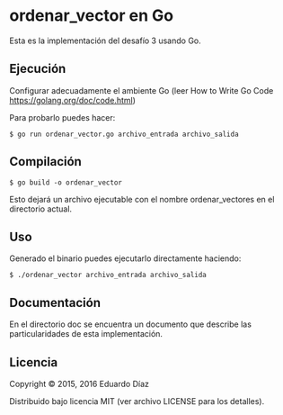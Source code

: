 # ordenar_vector en Go

Esta es la implementación del desafío 3 usando Go.

## Ejecución

Configurar adecuadamente el ambiente Go (leer How to Write Go Code https://golang.org/doc/code.html)

Para probarlo puedes hacer:

	$ go run ordenar_vector.go archivo_entrada archivo_salida 

## Compilación

 	$ go build -o ordenar_vector

Esto dejará un archivo ejecutable con el nombre ordenar_vectores en el directorio actual.


## Uso

Generado el binario  puedes ejecutarlo directamente haciendo:

    $ ./ordenar_vector archivo_entrada archivo_salida


## Documentación

En el directorio doc se encuentra un documento que describe las particularidades de esta implementación.

## Licencia

Copyright © 2015, 2016 Eduardo Díaz

Distribuido bajo licencia MIT (ver archivo LICENSE para los detalles).
